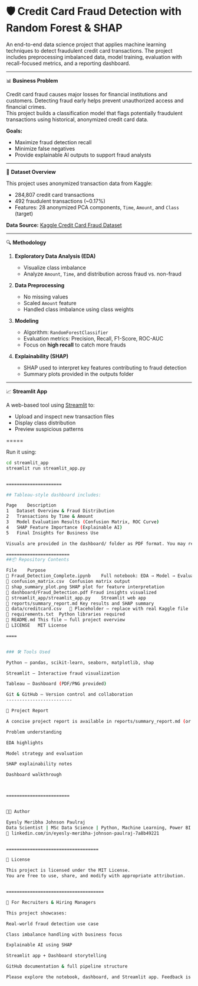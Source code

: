 # 🛡️ Credit Card Fraud Detection with Random Forest & SHAP
An end-to-end data science project that applies machine learning techniques to detect fraudulent credit card transactions. The project includes preprocessing imbalanced data, model training, evaluation with recall-focused metrics, and a reporting dashboard.

---

📊 **Business Problem**

Credit card fraud causes major losses for financial institutions and customers. Detecting fraud early helps prevent unauthorized access and financial crimes.  
This project builds a classification model that flags potentially fraudulent transactions using historical, anonymized credit card data.

**Goals:**
- Maximize fraud detection recall
- Minimize false negatives
- Provide explainable AI outputs to support fraud analysts

---

📁 **Dataset Overview**

This project uses anonymized transaction data from Kaggle:

- 284,807 credit card transactions
- 492 fraudulent transactions (~0.17%)
- Features: 28 anonymized PCA components, `Time`, `Amount`, and `Class` (target)
  
**Data Source:** [Kaggle Credit Card Fraud Dataset](https://www.kaggle.com/datasets/mlg-ulb/creditcardfraud)

---

🔍 **Methodology**

1. **Exploratory Data Analysis (EDA)**
   - Visualize class imbalance
   - Analyze `Amount`, `Time`, and distribution across fraud vs. non-fraud

2. **Data Preprocessing**
   - No missing values
   - Scaled `Amount` feature
   - Handled class imbalance using class weights

3. **Modeling**
   - Algorithm: `RandomForestClassifier`
   - Evaluation metrics: Precision, Recall, F1-Score, ROC-AUC
   - Focus on **high recall** to catch more frauds

4. **Explainability (SHAP)**
   - SHAP used to interpret key features contributing to fraud detection
   - Summary plots provided in the outputs folder

---

📈 **Streamlit App**

A web-based tool using [Streamlit](https://streamlit.io/) to:

- Upload and inspect new transaction files
- Display class distribution
- Preview suspicious patterns

=====


Run it using:
```bash
cd streamlit_app
streamlit run streamlit_app.py


=====================

## Tableau-style dashboard includes:

Page	Description
1	Dataset Overview & Fraud Distribution
2	Transactions by Time & Amount
3	Model Evaluation Results (Confusion Matrix, ROC Curve)
4	SHAP Feature Importance (Explainable AI)
5	Final Insights for Business Use

Visuals are provided in the dashboard/ folder as PDF format. You may replace it with .twbx if using Tableau.

========================
##📦 Repository Contents

File	Purpose
📓 Fraud_Detection_Complete.ipynb	Full notebook: EDA → Model → Evaluation
📄 confusion_matrix.csv	Confusion matrix output
📄 shap_summary_plot.png	SHAP plot for feature interpretation
📂 dashboard/Fraud_Detection.pdf	Fraud insights visualized
📁 streamlit_app/streamlit_app.py	Streamlit web app
📁 reports/summary_report.md	Key results and SHAP summary
📁 data/creditcard.csv	📌 Placeholder — replace with real Kaggle file
📄 requirements.txt	Python libraries required
📄 README.md	This file — full project overview
📄 LICENSE	MIT License

====


### 🛠️ Tools Used

Python — pandas, scikit-learn, seaborn, matplotlib, shap

Streamlit — Interactive fraud visualization

Tableau — Dashboard (PDF/PNG provided)

Git & GitHub — Version control and collaboration
-------------------------

📘 Project Report

A concise project report is available in reports/summary_report.md (or PDF if exported):

Problem understanding

EDA highlights

Model strategy and evaluation

SHAP explainability notes

Dashboard walkthrough



========================


👩‍💻 Author

Eyesly Meribha Johnson Paulraj
Data Scientist | MSc Data Science | Python, Machine Learning, Power BI
📎 linkedin.com/in/eyesly-meribha-johnson-paulraj-7a8b49221


===================================

📄 License

This project is licensed under the MIT License.
You are free to use, share, and modify with appropriate attribution.


=====================================

💼 For Recruiters & Hiring Managers

This project showcases:

Real-world fraud detection use case

Class imbalance handling with business focus

Explainable AI using SHAP

Streamlit app + Dashboard storytelling

GitHub documentation & full pipeline structure

Please explore the notebook, dashboard, and Streamlit app. Feedback is welcome!
